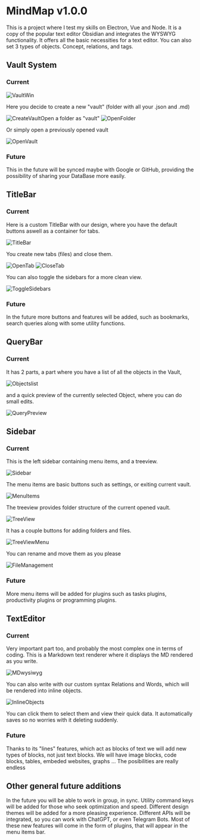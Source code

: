  # MindMap v1.0.0

This is a project where I test my skills on Electron, Vue and Node. It is a copy of the popular text editor Obsidian and integrates the WYSWYG functionality. It offers all the basic necessities for a text editor. You can also set 3 types of objects. Concept, relations, and tags.

## Vault System

### Current

![VaultWin](./assets/VaultWin.png)

Here you decide to create a new "vault" (folder with all your .json and .md)

![CreateVault](./assets/CreateVault.png)Open a folder as "vault"
![OpenFolder](./assets/OpenFolder.png)

Or simply open a previously opened vault

![OpenVault](./assets/OpenVault.png)

### Future

This in the future will be synced maybe with Google or GitHub, providing the possibility of
sharing your DataBase more easily.

## TitleBar

### Current

Here is a custom TitleBar with our design, where you have the default buttons aswell as a container for tabs.

![TitleBar](./assets/TitleBar.png)

You create new tabs (files) and close them.

![OpenTab](./assets/OpenTab.png)
![CloseTab](./assets/CloseTab.png)

You can also toggle the sidebars for a more clean view.

![ToggleSidebars](./assets/ToggleSidebars.png)

### Future

In the future more buttons and features will be added, such as bookmarks, search queries along with some utility functions.

## QueryBar

### Current

It has 2 parts, a part where you have a list of all the objects in the Vault, 

![Objectslist](./assets/Objectslist.png)

and a quick preview of the currently selected Object, where you can do small edits.

![QueryPreview](./assets/QueryPreview.png)

## Sidebar

### Current

This is the left sidebar containing menu items, and a treeview.

![Sidebar](./assets/Sidebar.png)

The menu items are basic buttons such as settings, or exiting current vault.

![MenuItems](./assets/MenuItems.png)

The treeview provides folder structure of the current opened vault. 

![TreeView](./assets/TreeView.png)

It has a couple buttons for adding folders and files.

![TreeViewMenu](./assets/TreeViewMenu.png)

You can rename and move them as you please

![FileManagement](./assets/FileManagement.png) 

### Future

More menu items will be added for plugins such as tasks plugins, productivity plugins or programming plugins.

## TextEditor

### Current

Very important part too, and probably the most complex one in terms of coding. This is a Markdown text renderer where it displays the MD rendered as you write.

![MDwysiwyg](./assets/MDwysiwyg.png)

You can also write with our custom syntax Relations and Words, which will be rendered into inline objects.

![InlineObjects](./assets/InlineObjects.png)

You can click them to select them and view their quick data. It automatically saves so no worries with it deleting suddenly.

### Future

Thanks to its "lines" features, which act as blocks of text we will add new types of blocks, not just text blocks. We will have image blocks, code blocks, tables, embeded websites, graphs ...
The posibilities are really endless


## Other general future additions

In the future you will be able to work in group, in sync. Utility command keys will be added for those who seek optimization and speed. Different design themes will be added for a more pleasing experience. Different APIs will be integrated, so you can work with ChatGPT, or even Telegram Bots. Most of these new features will come in the form of plugins, that will appear in the menu items bar.




